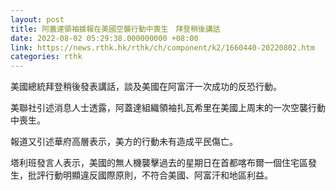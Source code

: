 ```yaml
---
layout: post
title: 阿蓋達領袖據報在美國空襲行動中喪生　拜登稍後講話
date: 2022-08-02 05:29:38.000000000 +08:00
link: https://news.rthk.hk/rthk/ch/component/k2/1660440-20220802.htm
categories: rthk
---
```


美國總統拜登稍後發表講話，談及美國在阿富汗一次成功的反恐行動。

美聯社引述消息人士透露，阿蓋達組織領袖扎瓦希里在美國上周末的一次空襲行動中喪生。

報道又引述華府高層表示，美方的行動未有造成平民傷亡。

塔利班發言人表示，美國的無人機襲擊過去的星期日在首都喀布爾一個住宅區發生，批評行動明顯違反國際原則，不符合美國、阿富汗和地區利益。
